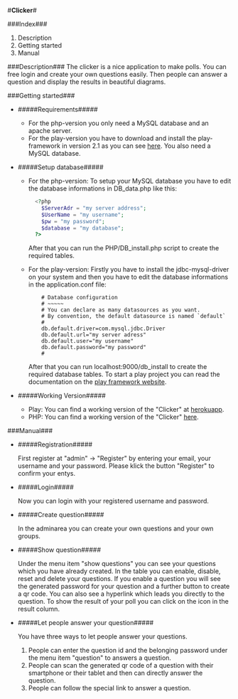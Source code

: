 #**Clicker**#

###Index###
1. Description
2. Getting started
3. Manual 

###Description###
The clicker is a nice application to make polls. You can free login and create your own questions easily.
Then people can answer a question and display the results in beautiful diagrams.

###Getting started###
* #####Requirements#####

  - For the php-version you only need a MySQL database and an apache server.
  - For the play-version you have to download and install the play-framework in version 2.1 as you can see 
  	[here](http://www.playframework.com/documentation/2.1.1/Installing). You also need a MySQL database.
* #####Setup database#####

	- For the php-version:
  	To setup your MySQL database you have to edit the database 
  	informations in DB_data.php like this: 
  

		```php
		  <?php
		    $ServerAdr = "my server address";
			$UserName = "my username";
			$pw = "my password";
			$database = "my database";
		  ?>
		```
		After that you can run the PHP/DB_install.php script to create the required tables.
  	
	- For the play-version:
		Firstly you have to install the jdbc-mysql-driver on your system and then
		you have to edit the database informations in the application.conf file:

		```
			# Database configuration
			# ~~~~~ 
			# You can declare as many datasources as you want.
			# By convention, the default datasource is named `default`
			#
			db.default.driver=com.mysql.jdbc.Driver
			db.default.url="my server adress"
			db.default.user="my username"
			db.default.password="my password"
			#
		```
		After that you can run localhost:9000/db_install to create the required database tables.
		To start a play project you can read the documentation on the [play framework website](http://www.playframework.com/documentation/2.1.1/PlayConsole).

* #####Working Version#####
	
	- Play:
		You can find a working version of the "Clicker" at [herokuapp](http://lit-fjord-5486.herokuapp.com/).
	- PHP:
		You can find a working version of the "Clicker" [here](http://marcel-erath.de/clicker/).


###Manual###
* #####Registration#####

	First register at "admin" -> "Register" by entering your email, your username and your password. Please klick the button "Register"
	to confirm your entys.
* #####Login#####

	Now you can login with your registered username and password.
* #####Create question#####

	In the adminarea you can create your own questions and your own groups.
* #####Show question#####

	Under the menu item "show questions" you can see your questions which you have already created.
	In the table you can enable, disable, reset and delete your questions. If you enable a question you will see
	the generated password for your question and a further button to create a qr code. 
	You can also see a hyperlink which leads you directly to the question. 
	To show the result of your poll you can click on the icon in the result column.
* #####Let people answer your question#####

	You have three ways to let people answer your questions.
	1. People can enter the question id and the belonging password under the menu item "question" to answers a question.
	2. People can scan the generated qr code of a question with their smartphone or their tablet and then can
		directly answer the question.
	3. People can follow the special link to answer a question.

